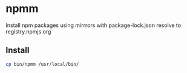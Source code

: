 # npmm

Install npm packages using mirrrors with package-lock.json resolve to registry.npmjs.org

## Install

```bash
cp bin/npmm /usr/local/bin/
```
